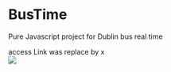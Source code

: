 # BusTime
Pure Javascript project for Dublin bus real time

access Link was replace by x  
<img src="http://i66.tinypic.com/24y9s3p.png"/>
